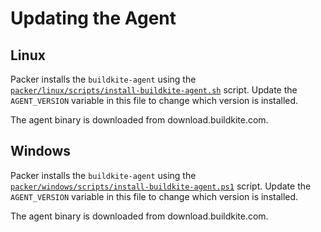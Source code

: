 # Updating the Agent

## Linux

Packer installs the `buildkite-agent` using the [`packer/linux/scripts/install-buildkite-agent.sh`](packer/linux/scripts/install-buildkite-agent.sh)
script. Update the `AGENT_VERSION` variable in this file to
change which version is installed.

The agent binary is downloaded from download.buildkite.com.

## Windows

Packer installs the `buildkite-agent` using the [`packer/windows/scripts/install-buildkite-agent.ps1`](packer/windows/scripts/install-buildkite-agent.ps1)
script. Update the `AGENT_VERSION` variable in this file to
change which version is installed.

The agent binary is downloaded from download.buildkite.com.

